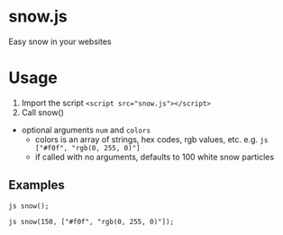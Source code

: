 # snow.js

Easy snow in your websites

# Usage
1. Import the script
```<script src="snow.js"></script>```
2. Call snow()
  - optional arguments ```num``` and ```colors```
    - colors is an array of strings, hex codes, rgb values, etc.   e.g. ```js ["#f0f", "rgb(0, 255, 0)"]```
    - if called with no arguments, defaults to 100 white snow particles
    
## Examples

```js snow();```

```js snow(150, ["#f0f", "rgb(0, 255, 0)"]);```
